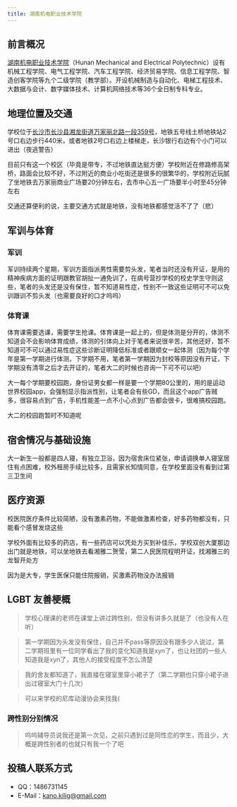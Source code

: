 ```yaml
---
title: 湖南机电职业技术学院
---
```


## 前言概况

[湖南机电职业技术学院](http://www.hnjdzy.net/)（Hunan Mechanical and Electrical Polytechnic）设有机械工程学院、电气工程学院、汽车工程学院、经济贸易学院、信息工程学院、智造创客学院等九个二级学院（教学部）。开设机械制造与自动化、电梯工程技术、大数据与会计、数字媒体技术、计算机网络技术等36个全日制专科专业。

## 地理位置及交通

学校位于[长沙市长沙县湘龙街道万家丽北路一段359号](https://www.amap.com/place/B02DB00A65)，地铁五号线土桥地铁站2号口右边步行440米，或者地铁2号口右边上楼梯走，长沙银行右边有个小门可以进出（夜逃警告）

目前只有这一个校区（毕竟是带专，不过地铁直达挺方便）学校附近在修路修高架桥，路面会比较不好，不过附近的商业小吃街还是很多的很繁华的，学校附近玩腻了坐地铁去万家丽商业广场要20分钟左右，去市中心五一广场要半小时至45分钟左右

交通还算便利的说，主要交通方式就是地铁，没有地铁都感觉活不了了（悲）

## 军训与体育

### 军训

军训持续两个星期，军训方面指派男性需要剪头发，笔者当时还没有开证，是用的精神疾病方面的证明跟教官胡扯一通免训了，在病号营抄学校的校史学生守则这些，笔者的头发还是没有保住，暂不知道易性症，性别不一致这些证明可不可以免训跟训不剪头发（也需要良好的口才呜呜）

### 体育课

体育课需要选课，需要学生抢课。体育课是一起上的，但是体测是分开的，体测不知道会不会影响体育成绩，体测的引体向上对于笔者来说很辛苦，其他还好，暂不知道可不可以通过易性症这些诊断证明降低标准或者跟顺女一起体测（因为每个学年是第一学期进行体测，下学期不用，笔者第一学期因为封校等原因没有开证，下学期没有清零之后才去开证的，笔者大二的时候也咨询一下可不可以吧）

大一每个学期要校园跑，身份证男女都一样是要一个学期80公里的，用的是运动世界校园app，会强制显示指派性别，让笔者会有些GD，而且这个app广告贼多，很容易点到广告，手机性能差一点不小心点到广告都会很卡，很难搞校园跑。

大二的校园跑暂时不知道呢

## 宿舍情况与基础设施

大一新生一般都是四人寝，有独立卫浴，因为宿舍床位紧张，申请调换单人寝室居住有点困难，校外租房手续比较多，且需家长知情同意，在学校里面没有看到过第三卫生间

## 医疗资源

校医院医疗条件比较简陋，没有激素药物，不能做激素检查，好多药物都没有，只能看个感冒发烧这些

学校外面有比较多的药店，有一些药店可以凭处方买到补佳乐，学校双创大厦那边出门就是地铁，可以坐地铁去看湘雅二贺莹，第二人民医院程明开证，找湘雅三的龙智开处方

因为是大专，学生医保只能住院报销，买激素药物没办法报销

## LGBT 友善梗概

> 学校心理课的老师在课堂上讲过跨性别，但没有讲多久就是了（也没有人在听）

> 第一学期因为头发没有保住，自己并不pass等原因没有跟多少人说过，第二学期班里有一位同学看出了我的变化知道我是xyn了，也让社团的一些人知道我是xyn了，其他人的接受程度不怎么清楚

> 我的舍友都知道了，我直接在寝室里穿小裙子了（第二学期也只穿小裙子进出过寝室大门十几次）

> 可以来学校的尼库动漫协会来找我(

### 跨性别分别情况

> 呜呜辅导员说我还是第一次见，之前只遇到过是同性恋的学生，而且少，大概是跨性别者的也就只有我一个了吧

## 投稿人联系方式

- QQ：1486731145
- E-Mail：<kano.kilig@gmail.com>
